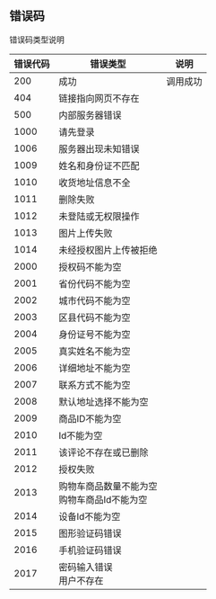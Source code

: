 ## 错误码
错误码类型说明

| 错误代码 | 错误类型 |  说明					   				|
|--------|-------- |----------------------------------------|
| 200  | 成功                |调用成功                   |
| 404  | 链接指向网页不存在     |                  |
| 500  | 内部服务器错误         |             |
| 1000 | 请先登录   ||
| 1006 | 服务器出现未知错误  ||
| 1009 | 姓名和身份证不匹配  ||
| 1010 | 收货地址信息不全|  |
| 1011 | 删除失败  ||
| 1012 | 未登陆或无权限操作  ||
| 1013 | 图片上传失败  ||
| 1014 | 未经授权图片上传被拒绝  ||
| 2000 | 授权码不能为空  ||
| 2001 | 省份代码不能为空  ||
| 2002 | 城市代码不能为空  ||
| 2003 | 区县代码不能为空  ||
| 2004 | 身份证号不能为空  ||
| 2005 | 真实姓名不能为空  ||
| 2006 | 详细地址不能为空  ||
| 2007 | 联系方式不能为空  ||
| 2008 | 默认地址选择不能为空  ||
| 2009 | 商品ID不能为空  ||
| 2010 | Id不能为空  ||
| 2011 | 该评论不存在或已删除  ||
| 2012 | 授权失败  ||
| 2013  | 购物车商品数量不能为空<br>购物车商品Id不能为空 ||
| 2014 | 设备Id不能为空  ||
| 2015 | 图形验证码错误  ||
| 2016 | 手机验证码错误  ||
| 2017 | 密码输入错误<br>用户不存在  ||


